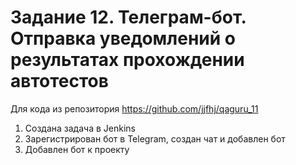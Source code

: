 # Задание 12. Телеграм-бот. Отправка уведомлений о результатах прохождении автотестов
Для кода из репозитория https://github.com/jjfhj/qaguru_11
1. Создана задача в Jenkins
2. Зарегистрирован бот в Telegram, создан чат и добавлен бот
3. Добавлен бот к проекту

